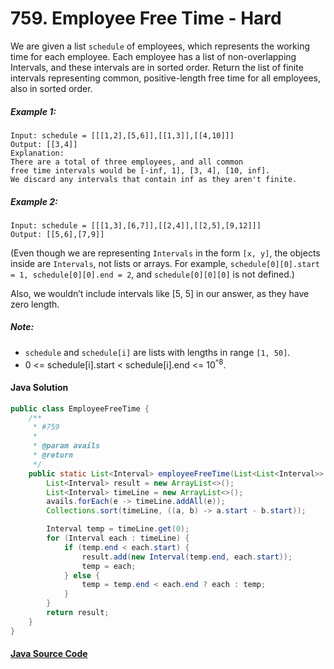 # 759. Employee Free Time - Hard

We are given a list ```schedule``` of employees, which represents the working time for each employee.
Each employee has a list of non-overlapping Intervals, and these intervals are in sorted order.
Return the list of finite intervals representing common, positive-length free time for all employees, also in sorted order.
##### Example 1:

```
Input: schedule = [[[1,2],[5,6]],[[1,3]],[[4,10]]]
Output: [[3,4]]
Explanation:
There are a total of three employees, and all common
free time intervals would be [-inf, 1], [3, 4], [10, inf].
We discard any intervals that contain inf as they aren't finite.
```
#####  Example 2:
```
Input: schedule = [[[1,3],[6,7]],[[2,4]],[[2,5],[9,12]]]
Output: [[5,6],[7,9]]
```

(Even though we are representing ```Intervals``` in the form ```[x, y]```, the objects inside are ```Intervals```, not lists or arrays. For example, ```schedule[0][0].start = 1, schedule[0][0].end = 2```, and ```schedule[0][0][0]``` is not defined.)

Also, we wouldn’t include intervals like [5, 5] in our answer, as they have zero length.

##### Note:
- ```schedule``` and ```schedule[i]``` are lists with lengths in range ```[1, 50]```.
- 0 <= schedule[i].start < schedule[i].end <= 10<sup>^8</sup>.

#### Java Solution
```java
public class EmployeeFreeTime {
    /**
     * #759
     *
     * @param avails
     * @return
     */
    public static List<Interval> employeeFreeTime(List<List<Interval>> avails) {
        List<Interval> result = new ArrayList<>();
        List<Interval> timeLine = new ArrayList<>();
        avails.forEach(e -> timeLine.addAll(e));
        Collections.sort(timeLine, ((a, b) -> a.start - b.start));

        Interval temp = timeLine.get(0);
        for (Interval each : timeLine) {
            if (temp.end < each.start) {
                result.add(new Interval(temp.end, each.start));
                temp = each;
            } else {
                temp = temp.end < each.end ? each : temp;
            }
        }
        return result;
    }
}
```

#### [Java Source Code](../../../src/main/java/com/algorithm/mergeintervals/EmployeeFreeTime.java)
